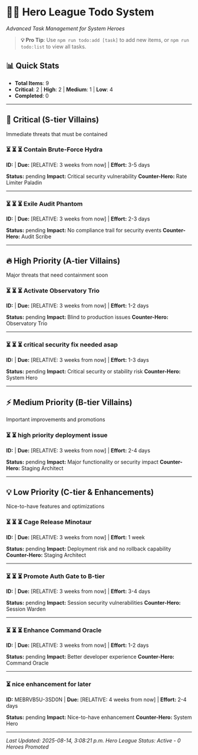 # 🦸‍♂️ Hero League Todo System
*Advanced Task Management for System Heroes*

> **💡 Pro Tip**: Use `npm run todo:add [task]` to add new items, or `npm run todo:list` to view all tasks.

## 📊 Quick Stats

- **Total Items**: 9
- **Critical**: 2 | **High**: 2 | **Medium**: 1 | **Low**: 4
- **Completed**: 0

---

## 🚨 Critical (S-tier Villains)
Immediate threats that must be contained

### ⏳ ⏳ ⏳ Contain Brute-Force Hydra
**ID:**  | **Due:** [RELATIVE: 3 weeks from now] | **Effort:** 3-5 days

**Status:** pending
**Impact:** Critical security vulnerability
**Counter-Hero:** Rate Limiter Paladin

---

### ⏳ ⏳ ⏳ Exile Audit Phantom
**ID:**  | **Due:** [RELATIVE: 3 weeks from now] | **Effort:** 2-3 days

**Status:** pending
**Impact:** No compliance trail for security events
**Counter-Hero:** Audit Scribe

---

## 🔥 High Priority (A-tier Villains)
Major threats that need containment soon

### ⏳ ⏳ ⏳ Activate Observatory Trio
**ID:**  | **Due:** [RELATIVE: 3 weeks from now] | **Effort:** 1-2 days

**Status:** pending
**Impact:** Blind to production issues
**Counter-Hero:** Observatory Trio

---

### ⏳ ⏳ ⏳ critical security fix needed asap
**ID:**  | **Due:** [RELATIVE: 3 weeks from now] | **Effort:** 1-3 days

**Status:** pending
**Impact:** Critical security or stability risk
**Counter-Hero:** System Hero

---

## ⚡ Medium Priority (B-tier Villains)
Important improvements and promotions

### ⏳ ⏳ high priority deployment issue
**ID:**  | **Due:** [RELATIVE: 3 weeks from now] | **Effort:** 2-4 days

**Status:** pending
**Impact:** Major functionality or security impact
**Counter-Hero:** Staging Architect

---

## 💡 Low Priority (C-tier & Enhancements)
Nice-to-have features and optimizations

### ⏳ ⏳ ⏳ Cage Release Minotaur
**ID:**  | **Due:** [RELATIVE: 3 weeks from now] | **Effort:** 1 week

**Status:** pending
**Impact:** Deployment risk and no rollback capability
**Counter-Hero:** Staging Architect

---

### ⏳ ⏳ ⏳ Promote Auth Gate to B-tier
**ID:**  | **Due:** [RELATIVE: 3 weeks from now] | **Effort:** 3-4 days

**Status:** pending
**Impact:** Session security vulnerabilities
**Counter-Hero:** Session Warden

---

### ⏳ ⏳ ⏳ Enhance Command Oracle
**ID:**  | **Due:** [RELATIVE: 3 weeks from now] | **Effort:** 1-2 days

**Status:** pending
**Impact:** Better developer experience
**Counter-Hero:** Command Oracle

---

### ⏳ nice enhancement for later
**ID:** MEBRVB5U-3SD0N | **Due:** [RELATIVE: 4 weeks from now] | **Effort:** 2-4 days

**Status:** pending
**Impact:** Nice-to-have enhancement
**Counter-Hero:** System Hero

---

*Last Updated: 2025-08-14, 3:08:21 p.m.*
*Hero League Status: Active - 0 Heroes Promoted*
